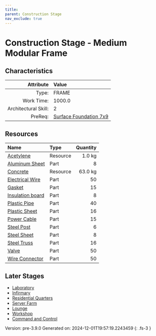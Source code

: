 ```yaml
---
title: 
parent: Construction Stage
nav_exclude: true
---
```

# Construction Stage - Medium Modular Frame


## Characteristics

| Attribute      | Value |
|--------:|:------|
|Type:|FRAME|
|Work Time:|1000.0|
|Architectural Skill:|2|
|PreReq:|[Surface Foundation 7x9](../construction/surface-foundation-7x9.html)|

## Resources

| Name | Type | Quantity |
|:-----|:-----|-----:|
|[Acetylene](../resource/acetylene.html)|Resource|1.0 kg|
|[Aluminum Sheet](../part/aluminum-sheet.html)|Part|8|
|[Concrete](../resource/concrete.html)|Resource|63.0 kg|
|[Electrical Wire](../part/electrical-wire.html)|Part|50|
|[Gasket](../part/gasket.html)|Part|15|
|[Insulation board](../part/insulation-board.html)|Part|8|
|[Plastic Pipe](../part/plastic-pipe.html)|Part|40|
|[Plastic Sheet](../part/plastic-sheet.html)|Part|16|
|[Power Cable](../part/power-cable.html)|Part|15|
|[Steel Post](../part/steel-post.html)|Part|6|
|[Steel Sheet](../part/steel-sheet.html)|Part|8|
|[Steel Truss](../part/steel-truss.html)|Part|16|
|[Valve](../part/valve.html)|Part|50|
|[Wire Connector](../part/wire-connector.html)|Part|50|

## Later Stages
- [Laboratory](../construction/laboratory.html)
- [Infirmary](../construction/infirmary.html)
- [Residential Quarters](../construction/residential-quarters.html)
- [Server Farm](../construction/server-farm.html)
- [Lounge](../construction/lounge.html)
- [Workshop](../construction/workshop.html)
- [Command and Control](../construction/command-and-control.html)


Version: pre-3.9.0 Generated on: 2024-12-01T19:57:19.2243459
{: .fs-3 }